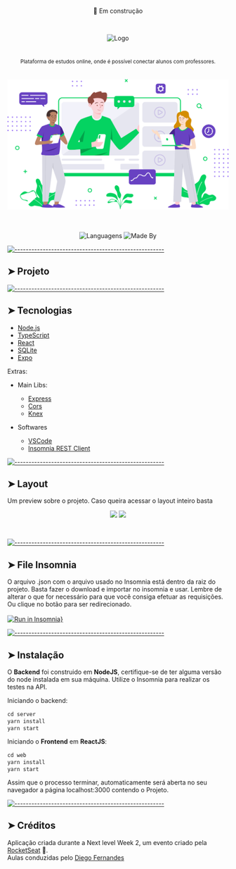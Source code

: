 
<p align="center"> 🚧 Em construção</p>
</br>
<p align="center">
  <img src="https://camo.githubusercontent.com/74c8681f6d4521903b63e79173a72f0b849243be/68747470733a2f2f692e696d6775722e636f6d2f73356c546465502e706e67" alt="Logo" width="150" height="auto"  />
</p>






<p align="center">
  </br>
  <sub>Plataforma de estudos online, onde é possível conectar alunos com professores.<sub>
</p>

<br />


<div align="center">
  <img src="web/src/assets/images/landing.svg" alt="Preview Web"></img>
</div>

</br>
</br>



<p align="center">
		<img alt="Languagens" src="https://img.shields.io/github/languages/count/StefanyVasc/Proffy?style=for-the-badge" height="20"/>
    <img alt="Made By" src="https://img.shields.io/badge/Made%20by-Stefany%20S%C3%A1-blueviolet?style=for-the-badge&logo=appveyor" height="20"/>
</p>



[![-----------------------------------------------------](https://raw.githubusercontent.com/andreasbm/readme/master/assets/lines/rainbow.png)](#projeto)

## ➤ Projeto






[![-----------------------------------------------------](https://raw.githubusercontent.com/andreasbm/readme/master/assets/lines/rainbow.png)](#tecnologias)

## ➤ Tecnologias

- [Node.js](https://nodejs.org/en/)
- [TypeScript]()
- [React](https://reactjs.org/)
- [SQLite](https://www.sqlite.org/index.html)
- [Expo](https://expo.io/)


Extras: 
  * Main Libs:
    * [Express](https://expressjs.com/pt-br/)
    * [Cors](https://www.npmjs.com/package/cors)
    * [Knex](http://knexjs.org/)
    
  
  * Softwares
    * [VSCode](https://code.visualstudio.com/)
    * [Insomnia REST Client](https://insomnia.rest/)




[![-----------------------------------------------------](https://raw.githubusercontent.com/andreasbm/readme/master/assets/lines/rainbow.png)](#layout)

## ➤ Layout

Um preview sobre o projeto. Caso queira acessar o layout inteiro basta 



<p align="center"> 
  <a href="https://www.figma.com/file/e33KvgUpFdunXxJjHnK7CG/Proffy-Mobile"><img src="https://img.shields.io/badge/figma-mobile-%23F24E1E.svg?&style=for-the-badge&logo=figma&logoColor=white"></a>
  <a href="https://www.figma.com/file/e33KvgUpFdunXxJjHnK7CG/?viewer=1&node-id="><img src="https://img.shields.io/badge/figma-web-%23F24E1E.svg?&style=for-the-badge&logo=figma&logoColor=white"></a>

</p>


<br/>




[![-----------------------------------------------------](https://raw.githubusercontent.com/andreasbm/readme/master/assets/lines/rainbow.png)](#file-insomnia)

## ➤ File Insomnia

O arquivo .json com o arquivo usado no Insomnia está dentro da raiz do projeto. Basta fazer o download e importar no insomnia e usar. Lembre de alterar o que for necessário para que você consiga efetuar as requisições. Ou clique no botão para ser redirecionado. <br/>
<br/>
[![Run in Insomnia}](https://insomnia.rest/images/run.svg)](https://insomnia.rest/run/?label=ecoleta&uri=https%3A%2F%2Fgithub.com%2FStefanyVasc%2FNLW-1%2Fblob%2Fmaster%2FInsomnia_2020-06-09.json)


[![-----------------------------------------------------](https://raw.githubusercontent.com/andreasbm/readme/master/assets/lines/rainbow.png)](#instalao)

## ➤ Instalação

O **Backend** foi construido em **NodeJS**, certifique-se de ter alguma versão do node instalada em sua máquina. Utilize o Insomnia para realizar os testes na API.

Iniciando o backend: 
```
cd server
yarn install
yarn start
```

Iniciando o **Frontend** em **ReactJS**: 

```
cd web
yarn install
yarn start
```

Assim que o processo terminar, automaticamente será aberta no seu navegador a página localhost:3000 contendo o Projeto.

[![-----------------------------------------------------](https://raw.githubusercontent.com/andreasbm/readme/master/assets/lines/rainbow.png)](#crditos-)

## ➤ Créditos 

Aplicação criada durante a Next level Week 2, um evento criado pela [RocketSeat](https://rocketseat.com.br/) 🚀. <br/>
Aulas conduzidas pelo [Diego Fernandes](https://github.com/diego3g)